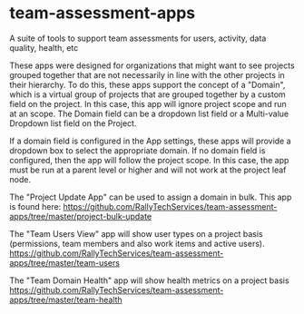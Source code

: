 # team-assessment-apps
A suite of tools to support team assessments for users, activity, data quality, health, etc

These apps were designed for organizations that might want to see projects grouped together that are not necessarily in line
with the other projects in their hierarchy.  To do this, these apps support the concept of a "Domain", which is a virtual
group of projects that are grouped together by a custom field on the project.  In this case, this app will ignore project
scope and run at an scope.  The Domain field can be a dropdown list field or a Multi-value Dropdown list field on the Project.  

If a domain field is configured in the App settings, these apps will provide a dropdown box to select the appropriate domain.  If no
domain field is configured, then the app will follow the project scope.  In this case, the app must be run at a parent level or higher and
will not work at the project leaf node.  


The "Project Update App" can be used to assign a domain in bulk.  This app is found here:
https://github.com/RallyTechServices/team-assessment-apps/tree/master/project-bulk-update

The "Team Users View" app will show user types on a project basis (permissions, team members and also work items and active users).  
https://github.com/RallyTechServices/team-assessment-apps/tree/master/team-users

The "Team Domain Health" app will show health metrics on a project basis
https://github.com/RallyTechServices/team-assessment-apps/tree/master/team-health
